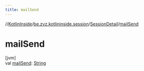 ```yaml
---
title: mailSend
---
```

//[KotlinInside](../../../index.html)/[be.zvz.kotlininside.session](../index.html)/[SessionDetail](index.html)/[mailSend](mail-send.html)



# mailSend



[jvm]\
val [mailSend](mail-send.html): [String](https://kotlinlang.org/api/latest/jvm/stdlib/kotlin/-string/index.html)




